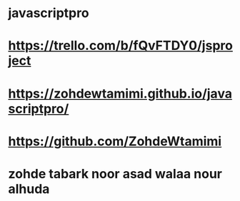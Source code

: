 # javascriptpro

# https://trello.com/b/fQvFTDY0/jsproject

# https://zohdewtamimi.github.io/javascriptpro/

# https://github.com/ZohdeWtamimi

# zohde tabark   noor asad    walaa   nour alhuda